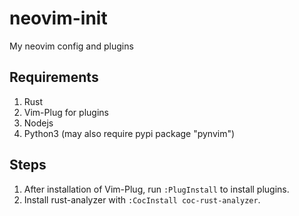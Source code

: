 # neovim-init
My neovim config and plugins

## Requirements
1. Rust
2. Vim-Plug for plugins
3. Nodejs
4. Python3 (may also require pypi package "pynvim")

## Steps
1. After installation of Vim-Plug, run `:PlugInstall` to install plugins.
2. Install rust-analyzer with `:CocInstall coc-rust-analyzer`.

